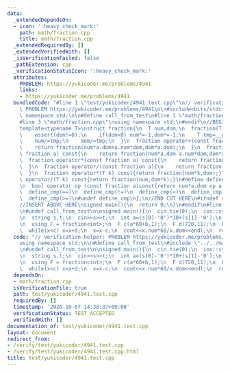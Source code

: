 ```yaml
---
data:
  _extendedDependsOn:
  - icon: ':heavy_check_mark:'
    path: math/fraction.cpp
    title: math/fraction.cpp
  _extendedRequiredBy: []
  _extendedVerifiedWith: []
  _isVerificationFailed: false
  _pathExtension: cpp
  _verificationStatusIcon: ':heavy_check_mark:'
  attributes:
    PROBLEM: https://yukicoder.me/problems/4941
    links:
    - https://yukicoder.me/problems/4941
  bundledCode: "#line 1 \"test/yukicoder/4941.test.cpp\"\n// verification-helper:\
    \ PROBLEM https://yukicoder.me/problems/4941\n\n#include<bits/stdc++.h>\nusing\
    \ namespace std;\n\n#define call_from_test\n#line 1 \"math/fraction.cpp\"\n\n\
    #line 3 \"math/fraction.cpp\"\nusing namespace std;\n#endif\n//BEGIN CUT HERE\n\
    template<typename T>\nstruct fraction{\n  T num,dom;\n  fraction(T n,T d):num(n),dom(d){\n\
    \    assert(dom!=0);\n    if(dom<0) num*=-1,dom*=-1;\n    T tmp=__gcd(abs(num),abs(dom));\n\
    \    num/=tmp;\n    dom/=tmp;\n  }\n  fraction operator+(const fraction a) const{\n\
    \    return fraction(num*a.dom+a.num*dom,dom*a.dom);\n  }\n  fraction operator-(const\
    \ fraction a) const{\n    return fraction(num*a.dom-a.num*dom,dom*a.dom);\n  }\n\
    \  fraction operator*(const fraction a) const{\n    return fraction(num*a.num,dom*a.dom);\n\
    \  }\n  fraction operator/(const fraction a){\n    return fraction(num*a.dom,dom*a.num);\n\
    \  }\n  fraction operator*(T k) const{return fraction(num*k,dom);}\n  fraction\
    \ operator/(T k) const{return fraction(num,dom*k);}\n#define define_cmp(op) \\\
    \n  bool operator op (const fraction a)const{return num*a.dom op a.num*dom;}\n\
    \  define_cmp(==)\n  define_cmp(!=)\n  define_cmp(<)\n  define_cmp(>)\n  define_cmp(<=)\n\
    \  define_cmp(>=)\n#undef define_cmp\n};\n//END CUT HERE\n#ifndef call_from_test\n\
    //INSERT ABOVE HERE\nsigned main(){\n  return 0;\n}\n#endif\n#line 8 \"test/yukicoder/4941.test.cpp\"\
    \n#undef call_from_test\n\nsigned main(){\n  cin.tie(0);\n  ios::sync_with_stdio(0);\n\
    \n  string s,t;\n  cin>>s>>t;\n  int a=(s[0]-'0')*10+(s[1]-'0');\n  int b=(t[0]-'0')*10+(t[1]-'0');\n\
    \n  using F = fraction<int>;\n  F c(a*60+b,1);\n  F d(720,11);\n  F x(0,1);\n\
    \  while(x<c) x=x+d;\n  x=x-c;\n  cout<<x.num*60/x.dom<<endl;\n  return 0;\n}\n"
  code: "// verification-helper: PROBLEM https://yukicoder.me/problems/4941\n\n#include<bits/stdc++.h>\n\
    using namespace std;\n\n#define call_from_test\n#include \"../../math/fraction.cpp\"\
    \n#undef call_from_test\n\nsigned main(){\n  cin.tie(0);\n  ios::sync_with_stdio(0);\n\
    \n  string s,t;\n  cin>>s>>t;\n  int a=(s[0]-'0')*10+(s[1]-'0');\n  int b=(t[0]-'0')*10+(t[1]-'0');\n\
    \n  using F = fraction<int>;\n  F c(a*60+b,1);\n  F d(720,11);\n  F x(0,1);\n\
    \  while(x<c) x=x+d;\n  x=x-c;\n  cout<<x.num*60/x.dom<<endl;\n  return 0;\n}\n"
  dependsOn:
  - math/fraction.cpp
  isVerificationFile: true
  path: test/yukicoder/4941.test.cpp
  requiredBy: []
  timestamp: '2020-10-07 14:38:37+09:00'
  verificationStatus: TEST_ACCEPTED
  verifiedWith: []
documentation_of: test/yukicoder/4941.test.cpp
layout: document
redirect_from:
- /verify/test/yukicoder/4941.test.cpp
- /verify/test/yukicoder/4941.test.cpp.html
title: test/yukicoder/4941.test.cpp
---
```

